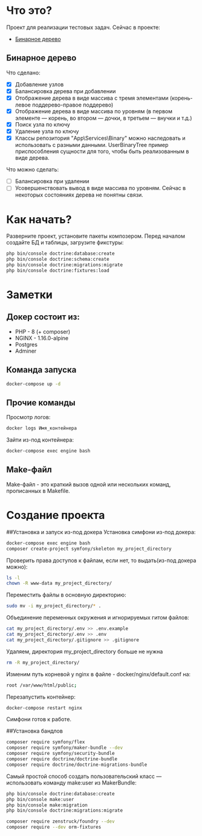 # Что это?
Проект для реализации тестовых задач.
Сейчас в проекте:
- [Бинарное дерево](#Бинарное-дерево)

## Бинарное дерево
Что сделано:
- [X] Добавление узлов
- [X] Балансировка дерева при добавлении
- [X] Отображение дерева в виде массива с тремя элементами (корень-левое поддерево-правое поддерево)
- [X] Отображение дерева в виде массива по уровням (в первом элементе — корень, во втором — дочки, в третьем — внучки и т.д.)
- [X] Поиск узла по ключу
- [X] Удаление узла по ключу
- [X] Классы репозитория "App\Services\Binary" можно наследовать и использовать с разными данными. UserBinaryTree пример приспособления сущности для того, чтобы быть реализованным в виде дерева.

Что можно сделать:
- [ ] Балансировка при удалении
- [ ] Усовершенствовать вывод в виде массива по уровням. Сейчас в некоторых состояниях дерева не понятны связи.

# Как начать?
Разверните проект, установите пакеты композером.
Перед началом создайте БД и таблицы, загрузите фикстуры:
```bash
php bin/console doctrine:database:create 
php bin/console doctrine:schema:create 
php bin/console doctrine:migrations:migrate 
php bin/console doctrine:fixtures:load
```

# Заметки

## Докер состоит из:
- PHP - 8 (+ composer)
- NGINX - 1.16.0-alpine
- Postgres
- Adminer

## Команда запуска
```bash
docker-compose up -d
```

## Прочие команды 

Просмотр логов:
```bash
docker logs Имя_контейнера
```
Зайти из-под контейнера:
```bash
docker-compose exec engine bash
```

## Make-файл

Make-файл - это краткий вызов одной или нескольких команд, прописанных в Makefile. 


# Создание проекта

##Установка и запуск из-под докера
Установка симфони из-под докера:
```bash
docker-compose exec engine bash
composer create-project symfony/skeleton my_project_directory
```
Проверить права доступов к файлам, если нет, то выдать(из-под докера можно):
```bash
ls -l
chown -R www-data my_project_directory/
```
Переместить файлы в основную директорию:
```bash
sudo mv -i my_project_directory/* .
```
Объединение переменных окружения и игнорируемых гитом файлов:
```bash
cat my_project_directory/.env >> .env.example
cat my_project_directory/.env >> .env
cat my_project_directory/.gitignore >> .gitignore
```
Удаляем, директория my_project_directory больше не нужна
```bash
rm -R my_project_directory/
```
Изменим путь корневой у nginx в файле - docker/nginx/default.conf на:
```bash
root /var/www/html/public;
```
Перезапустить контейнер:
```bash
docker-compose restart nginx
```

Симфони готов к работе.

##Установка бандлов

```bash
composer require symfony/flex
composer require symfony/maker-bundle --dev
composer require symfony/security-bundle
composer require doctrine/doctrine-bundle
composer require doctrine/doctrine-migrations-bundle
```

Самый простой способ создать пользовательский класс — использовать команду make:user из MakerBundle:
```bash
php bin/console doctrine:database:create
php bin/console make:user
php bin/console make:migration
php bin/console doctrine:migrations:migrate
```

```bash
composer require zenstruck/foundry --dev
composer require --dev orm-fixtures
```